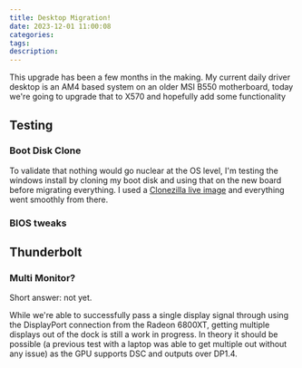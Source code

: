 ```yaml
---
title: Desktop Migration!
date: 2023-12-01 11:00:08
categories:
tags:
description:
---
```


This upgrade has been a few months in the making.  My current daily driver desktop is an AM4 based system on an older MSI B550 motherboard, today we're going to upgrade that to X570 and hopefully add some functionality

<!-- more -->



## Testing

### Boot Disk Clone

To validate that nothing would go nuclear at the OS level, I'm testing the windows install by cloning my boot disk and using that on the new board before migrating everything.  I used a [Clonezilla live image](https://clonezilla.org/fine-print-live-doc.php?path=clonezilla-live/doc/03_Disk_to_disk_clone) and everything went smoothly from there.

### BIOS tweaks

## **Thunderbolt**

### Multi Monitor?

Short answer: not yet.

While we're able to successfully pass a single display signal through using the DisplayPort connection from the Radeon 6800XT, getting multiple displays out of the dock is still a work in progress.  In theory it should be possible (a previous test with a laptop was able to get multiple out without any issue) as the GPU supports DSC and outputs over DP1.4.




